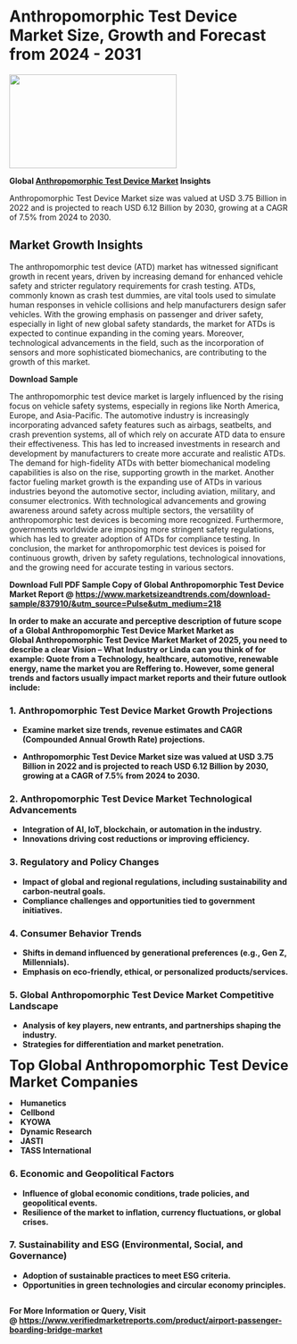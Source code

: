 <H1>Anthropomorphic Test Device Market Size, Growth and Forecast from 2024 - 2031</H1><img class="aligncenter size-medium wp-image-584254" src="https://thirdeyenews.in/wp-content/uploads/2024/09/Global-Market-Research-300x168.jpeg" alt="" width="300" height="168" /><p><strong>Global&nbsp;<a href="https://www.marketsizeandtrends.com/download-sample/837910/&amp;utm_source=Pulse&amp;utm_medium=218">Anthropomorphic Test Device Market</a> Insights</strong></p><p>Anthropomorphic Test Device Market size was valued at USD 3.75 Billion in 2022 and is projected to reach USD 6.12 Billion by 2030, growing at a CAGR of 7.5% from 2024 to 2030.</p><p><h2>Market Growth Insights</h2> <p>The anthropomorphic test device (ATD) market has witnessed significant growth in recent years, driven by increasing demand for enhanced vehicle safety and stricter regulatory requirements for crash testing. ATDs, commonly known as crash test dummies, are vital tools used to simulate human responses in vehicle collisions and help manufacturers design safer vehicles. With the growing emphasis on passenger and driver safety, especially in light of new global safety standards, the market for ATDs is expected to continue expanding in the coming years. Moreover, technological advancements in the field, such as the incorporation of sensors and more sophisticated biomechanics, are contributing to the growth of this market.</p> <p><strong>Download Sample</strong></p> <p>The anthropomorphic test device market is largely influenced by the rising focus on vehicle safety systems, especially in regions like North America, Europe, and Asia-Pacific. The automotive industry is increasingly incorporating advanced safety features such as airbags, seatbelts, and crash prevention systems, all of which rely on accurate ATD data to ensure their effectiveness. This has led to increased investments in research and development by manufacturers to create more accurate and realistic ATDs. The demand for high-fidelity ATDs with better biomechanical modeling capabilities is also on the rise, supporting growth in the market. Another factor fueling market growth is the expanding use of ATDs in various industries beyond the automotive sector, including aviation, military, and consumer electronics. With technological advancements and growing awareness around safety across multiple sectors, the versatility of anthropomorphic test devices is becoming more recognized. Furthermore, governments worldwide are imposing more stringent safety regulations, which has led to greater adoption of ATDs for compliance testing. In conclusion, the market for anthropomorphic test devices is poised for continuous growth, driven by safety regulations, technological innovations, and the growing need for accurate testing in various sectors. <p><strong></p><p><span class=""><strong>Download Full PDF Sample Copy of Global Anthropomorphic Test Device Market Report</strong> @ <a href="https://www.marketsizeandtrends.com/download-sample/837910/&amp;utm_source=Pulse&amp;utm_medium=218" target="_blank">https://www.marketsizeandtrends.com/download-sample/837910/&amp;utm_source=Pulse&amp;utm_medium=218</a></span></p><p>In order to make an accurate and perceptive description of future scope of a Global&nbsp;Anthropomorphic Test Device Market Market as Global&nbsp;Anthropomorphic Test Device Market Market of 2025, you need to describe a clear Vision &ndash; What Industry or Linda can you think of for example: Quote from a Technology, healthcare, automotive, renewable energy, name the market you are Reffering to. However, some general trends and factors usually impact market reports and their future outlook include:</p><h3>1.&nbsp;<strong>Anthropomorphic Test Device Market Growth Projections</strong></h3><ul><li>Examine market size trends, revenue estimates and CAGR (Compounded Annual Growth Rate) projections.</li><li><p>Anthropomorphic Test Device Market size was valued at USD 3.75 Billion in 2022 and is projected to reach USD 6.12 Billion by 2030, growing at a CAGR of 7.5% from 2024 to 2030.</p></li></ul><h3>2.&nbsp;<strong>Anthropomorphic Test Device Market Technological Advancements</strong></h3><ul><li>Integration of AI, IoT, blockchain, or automation in the industry.</li><li>Innovations driving cost reductions or improving efficiency.</li></ul><h3>3.&nbsp;<strong>Regulatory and Policy Changes</strong></h3><ul><li>Impact of global and regional regulations, including sustainability and carbon-neutral goals.</li><li>Compliance challenges and opportunities tied to government initiatives.</li></ul><h3>4.&nbsp;<strong>Consumer Behavior Trends</strong></h3><ul><li>Shifts in demand influenced by generational preferences (e.g., Gen Z, Millennials).</li><li>Emphasis on eco-friendly, ethical, or personalized products/services.</li></ul><h3>5.&nbsp;<strong>Global Anthropomorphic Test Device Market Competitive Landscape</strong></h3><ul><li>Analysis of key players, new entrants, and partnerships shaping the industry.</li><li>Strategies for differentiation and market penetration.</li></ul><p data-pm-slice="1 1 []"><span style="color: inherit; font-family: inherit; font-size: 25px;">Top Global Anthropomorphic Test Device Market Companies</span></p><div class="" data-test-id=""><p><li>Humanetics</li><li> Cellbond</li><li> KYOWA</li><li> Dynamic Research</li><li> JASTI</li><li> TASS International</li></p></div><h3>6.&nbsp;<strong>Economic and Geopolitical Factors</strong></h3><ul><li>Influence of global economic conditions, trade policies, and geopolitical events.</li><li>Resilience of the market to inflation, currency fluctuations, or global crises.</li></ul><h3>7.&nbsp;<strong>Sustainability and ESG (Environmental, Social, and Governance)</strong></h3><ul><li>Adoption of sustainable practices to meet ESG criteria.</li><li>Opportunities in green technologies and circular economy principles.</li></ul><h2><strong style="font-size: 14px;">For More Information or Query, Visit @&nbsp;</strong><a style="background-color: #ffffff; font-size: 14px;" href="https://www.marketsizeandtrends.com/report/anthropomorphic-test-device-market/" target="_blank">https://www.verifiedmarketreports.com/product/airport-passenger-boarding-bridge-market</a></h2>
